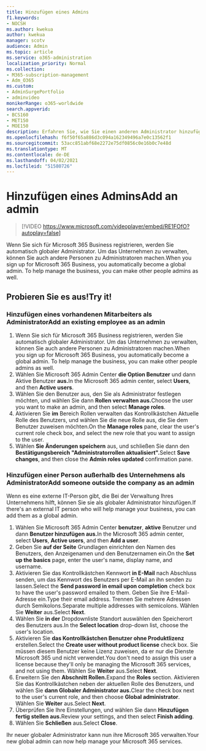 ```yaml
---
title: Hinzufügen eines Admins
f1.keywords:
- NOCSH
ms.author: kwekua
author: kwekua
manager: scotv
audience: Admin
ms.topic: article
ms.service: o365-administration
localization_priority: Normal
ms.collection:
- M365-subscription-management
- Adm_O365
ms.custom:
- AdminSurgePortfolio
- adminvideo
monikerRange: o365-worldwide
search.appverid:
- BCS160
- MET150
- MOE150
description: Erfahren Sie, wie Sie einen anderen Administrator hinzufügen.
ms.openlocfilehash: f6f50f65a886d3c094a162349496a7e0c13562f1
ms.sourcegitcommit: 53acc851abf68e2272e75df0856c0e16b0c7e48d
ms.translationtype: MT
ms.contentlocale: de-DE
ms.lasthandoff: 04/02/2021
ms.locfileid: "51580726"
---
```

# <a name="add-an-admin"></a><span data-ttu-id="b15e1-103">Hinzufügen eines Admins</span><span class="sxs-lookup"><span data-stu-id="b15e1-103">Add an admin</span></span>

> [!VIDEO https://www.microsoft.com/videoplayer/embed/RE1FOfO?autoplay=false]

<span data-ttu-id="b15e1-104">Wenn Sie sich für Microsoft 365 Business registrieren, werden Sie automatisch globaler Administrator. Um das Unternehmen zu verwalten, können Sie auch andere Personen zu Administratoren machen.</span><span class="sxs-lookup"><span data-stu-id="b15e1-104">When you sign up for Microsoft 365 Business, you automatically become a global admin. To help manage the business, you can make other people admins as well.</span></span> 

## <a name="try-it"></a><span data-ttu-id="b15e1-105">Probieren Sie es aus!</span><span class="sxs-lookup"><span data-stu-id="b15e1-105">Try it!</span></span>

### <a name="add-an-existing-employee-as-an-admin"></a><span data-ttu-id="b15e1-106">Hinzufügen eines vorhandenen Mitarbeiters als Administrator</span><span class="sxs-lookup"><span data-stu-id="b15e1-106">Add an existing employee as an admin</span></span>

1. <span data-ttu-id="b15e1-107">Wenn Sie sich für Microsoft 365 Business registrieren, werden Sie automatisch globaler Administrator. Um das Unternehmen zu verwalten, können Sie auch andere Personen zu Administratoren machen.</span><span class="sxs-lookup"><span data-stu-id="b15e1-107">When you sign up for Microsoft 365 Business, you automatically become a global admin. To help manage the business, you can make other people admins as well.</span></span> 
1. <span data-ttu-id="b15e1-108">Wählen Sie Microsoft 365 Admin Center **die Option Benutzer** und dann Aktive Benutzer **aus.**</span><span class="sxs-lookup"><span data-stu-id="b15e1-108">In the Microsoft 365 admin center, select **Users**, and then **Active users**.</span></span>
1. <span data-ttu-id="b15e1-109">Wählen Sie den Benutzer aus, den Sie als Administrator festlegen möchten, und wählen Sie dann **Rollen verwalten aus.**</span><span class="sxs-lookup"><span data-stu-id="b15e1-109">Choose the user you want to make an admin, and then select **Manage roles**.</span></span>
1. <span data-ttu-id="b15e1-110">Aktivieren Sie **im** Bereich Rollen verwalten das Kontrollkästchen Aktuelle Rolle des Benutzers, und wählen Sie die neue Rolle aus, die Sie dem Benutzer zuweisen möchten.</span><span class="sxs-lookup"><span data-stu-id="b15e1-110">On the **Manage roles** pane, clear the user's current role check box, and select the new role that you want to assign to the user.</span></span>
1. <span data-ttu-id="b15e1-111">Wählen **Sie Änderungen speichern** aus, und schließen Sie dann den **Bestätigungsbereich "Administratorrollen aktualisiert".**</span><span class="sxs-lookup"><span data-stu-id="b15e1-111">Select **Save changes**, and then close the **Admin roles updated** confirmation pane.</span></span>

### <a name="add-someone-outside-the-company-as-an-admin"></a><span data-ttu-id="b15e1-112">Hinzufügen einer Person außerhalb des Unternehmens als Administrator</span><span class="sxs-lookup"><span data-stu-id="b15e1-112">Add someone outside the company as an admin</span></span>

<span data-ttu-id="b15e1-113">Wenn es eine externe IT-Person gibt, die Bei der Verwaltung Ihres Unternehmens hilft, können Sie sie als globaler Administrator hinzufügen.</span><span class="sxs-lookup"><span data-stu-id="b15e1-113">If there's an external IT person who will help manage your business, you can add them as a global admin.</span></span>

1. <span data-ttu-id="b15e1-114">Wählen Sie Microsoft 365 Admin Center **benutzer**, **aktive** Benutzer und dann **Benutzer hinzufügen aus.**</span><span class="sxs-lookup"><span data-stu-id="b15e1-114">In the Microsoft 365 admin center, select **Users**, **Active users**, and then **Add a user**.</span></span>
1. <span data-ttu-id="b15e1-115">Geben Sie **auf der Seite** Grundlagen einrichten den Namen des Benutzers, den Anzeigenamen und den Benutzernamen ein.</span><span class="sxs-lookup"><span data-stu-id="b15e1-115">On the **Set up the basics** page, enter the user's name, display name, and username.</span></span>
1. <span data-ttu-id="b15e1-116">Aktivieren Sie das Kontrollkästchen Kennwort **in E-Mail** nach Abschluss senden, um das Kennwort des Benutzers per E-Mail an ihn senden zu lassen.</span><span class="sxs-lookup"><span data-stu-id="b15e1-116">Select the **Send password in email upon completion** check box to have the user's password emailed to them.</span></span> <span data-ttu-id="b15e1-117">Geben Sie ihre E-Mail-Adresse ein.</span><span class="sxs-lookup"><span data-stu-id="b15e1-117">Type their email address.</span></span> <span data-ttu-id="b15e1-118">Trennen Sie mehrere Adressen durch Semikolons.</span><span class="sxs-lookup"><span data-stu-id="b15e1-118">Separate multiple addresses with semicolons.</span></span> <span data-ttu-id="b15e1-119">Wählen Sie **Weiter** aus.</span><span class="sxs-lookup"><span data-stu-id="b15e1-119">Select **Next**.</span></span>
1. <span data-ttu-id="b15e1-120">Wählen Sie **in der** Dropdownliste Standort auswählen den Speicherort des Benutzers aus.</span><span class="sxs-lookup"><span data-stu-id="b15e1-120">In the **Select location** drop-down list, choose the user's location.</span></span>
1. <span data-ttu-id="b15e1-121">Aktivieren Sie **das Kontrollkästchen Benutzer ohne Produktlizenz** erstellen.</span><span class="sxs-lookup"><span data-stu-id="b15e1-121">Select the **Create user without product license** check box.</span></span> <span data-ttu-id="b15e1-122">Sie müssen diesem Benutzer keine Lizenz zuweisen, da er nur die Dienste Microsoft 365 und nicht verwendet.</span><span class="sxs-lookup"><span data-stu-id="b15e1-122">You don't need to assign this user a license because they'll only be managing the Microsoft 365 services, and not using them.</span></span> <span data-ttu-id="b15e1-123">Wählen Sie **Weiter** aus.</span><span class="sxs-lookup"><span data-stu-id="b15e1-123">Select **Next**.</span></span>
1. <span data-ttu-id="b15e1-124">Erweitern Sie den **Abschnitt Rollen.**</span><span class="sxs-lookup"><span data-stu-id="b15e1-124">Expand the **Roles** section.</span></span> <span data-ttu-id="b15e1-125">Aktivieren Sie das Kontrollkästchen neben der aktuellen Rolle des Benutzers, und wählen Sie **dann Globaler Administrator aus.**</span><span class="sxs-lookup"><span data-stu-id="b15e1-125">Clear the check box next to the user's current role, and then choose **Global administrator**.</span></span> <span data-ttu-id="b15e1-126">Wählen Sie **Weiter** aus.</span><span class="sxs-lookup"><span data-stu-id="b15e1-126">Select **Next**.</span></span>
1. <span data-ttu-id="b15e1-127">Überprüfen Sie Ihre Einstellungen, und wählen Sie dann **Hinzufügen fertig stellen aus.**</span><span class="sxs-lookup"><span data-stu-id="b15e1-127">Review your settings, and then select **Finish adding**.</span></span>
1. <span data-ttu-id="b15e1-128">Wählen Sie **Schließen** aus.</span><span class="sxs-lookup"><span data-stu-id="b15e1-128">Select **Close**.</span></span>

<span data-ttu-id="b15e1-129">Ihr neuer globaler Administrator kann nun ihre Microsoft 365 verwalten.</span><span class="sxs-lookup"><span data-stu-id="b15e1-129">Your new global admin can now help manage your Microsoft 365 services.</span></span>